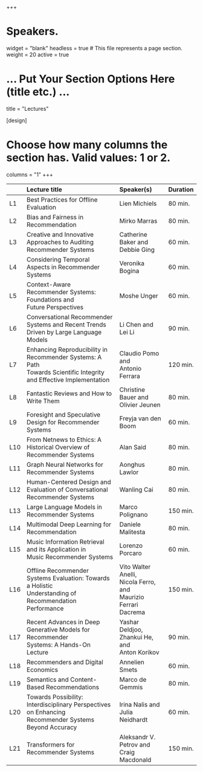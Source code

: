 +++
# Speakers.
widget = "blank"
headless = true  # This file represents a page section.
weight = 20
active = true 

# ... Put Your Section Options Here (title etc.) ...
title = "Lectures"

[design]
  # Choose how many columns the section has. Valid values: 1 or 2.
  columns = "1"
+++

|     | Lecture title | Speaker(s) | Duration |
|:----|:--------------|:-----------|:-----------|
| L1  | Best Practices for Offline Evaluation | Lien Michiels | 80 min. |
| L2  | Bias and Fairness in Recommendation | Mirko Marras | 80 min. |
| L3  | Creative and Innovative Approaches to Auditing <br> Recommender Systems | Catherine Baker and <br> Debbie Ging | 60 min. |
| L4  | Considering Temporal Aspects in Recommender Systems | Veronika Bogina | 60 min. |
| L5  | Context-Aware Recommender Systems: Foundations and <br> Future Perspectives | Moshe Unger | 60 min. |
| L6  | Conversational Recommender Systems and Recent Trends <br> Driven by Large Language Models | Li Chen and <br> Lei Li | 90 min. |
| L7  | Enhancing Reproducibility in Recommender Systems: A Path <br> Towards Scientific Integrity and Effective Implementation | Claudio Pomo and <br> Antonio Ferrara | 120 min. |
| L8  | Fantastic Reviews and How to Write Them | Christine Bauer and <br> Olivier Jeunen | 80 min. |
| L9  | Foresight and Speculative Design for Recommender Systems | Freyja van den Boom | 60 min. |
| L10 | From Netnews to Ethics: A Historical Overview of <br> Recommender Systems | Alan Said | 80 min. |
| L11 | Graph Neural Networks for Recommender Systems | Aonghus Lawlor | 80 min. |
| L12 | Human-Centered Design and Evaluation of Conversational <br> Recommender Systems | Wanling Cai | 80 min. |
| L13 | Large Language Models in Recommender Systems | Marco Polignano | 150 min. |
| L14 | Multimodal Deep Learning for Recommendation | Daniele Malitesta | 80 min. |
| L15 | Music Information Retrieval and its Application in <br> Music Recommender Systems | Lorenzo Porcaro | 60 min. |
| L16 | Offline Recommender Systems Evaluation: Towards a Holistic <br> Understanding of Recommendation Performance | Vito Walter Anelli, <br> Nicola Ferro, and <br> Maurizio Ferrari Dacrema | 150 min. |
| L17 | Recent Advances in Deep Generative Models for Recommender <br> Systems: A Hands-On Lecture | Yashar Deldjoo, <br> Zhankui He, and <br> Anton Korikov | 90 min. |
| L18 | Recommenders and Digital Economics | Annelien Smets | 60 min. |
| L19 | Semantics and Content-Based Recommendations | Marco de Gemmis | 80 min. |
| L20 | Towards Possibility: Interdisciplinary Perspectives on Enhancing <br> Recommender Systems Beyond Accuracy | Irina Nalis and <br> Julia Neidhardt | 60 min. |
| L21 | Transformers for Recommender Systems | Aleksandr V. Petrov and <br> Craig Macdonald | 150 min. |


<!--
  # Choose how many columns the section has. Valid values: 1 or 2.
  columns = "2"
+++

| Name                  | Affiliation                              | Website                                                                        | Session        |
|-----------------------|------------------------------------------|--------------------------------------------------------------------------------|----------------|
| Morten Arngren        | Wunderman Nordic, DK                     | [Web](https://www.linkedin.com/in/arngren/)                                    | S1             |
| Leandro Balby Marinho | Federal University of Campina Grande, BR | [Web](http://leandro.lsd.ufcg.edu.br/)                                        | S14            |
| Christine Bauer       | Utrecht University, NL                   | [Web](https://www.christinebauer.eu/)                                          | S5, S10, & S13 |
| Ludovico Boratto      | University of Cagliari, IT               | [Web](https://www.ludovicoboratto.com/)                                        | S3 & S4        |
| Robin Burke           | UC Boulder, USA                          | [Web](https://www.colorado.edu/cmci/people/college-leadership/robin-burke)     | S17 & S18      |
| Humberto Corona       | Spotify, NL                              | [Web](https://www.linkedin.com/in/humberto-corona/)                            | S16            |
| Kim Falk              | Shopify, DK                              | [Web](https://kimfalk.org/)                                                    | S2             |
| Marco de Gemmis       | University of Bari, IT                   | [Web](https://www.di.uniba.it/~swap/index.php?n=Membri.Degemmis)               | S6-S9          |
| David Graus           | Randstad, NL                             | [Web](https://graus.nu/)                                                       | S15            |
| Dietmar Jannach       | University of Klagenfurt, AT             | [Web](https://www.aau.at/en/aics/research-groups/infsys/team/dietmar-jannach/) | S1             |
| Mesut Kaya            | Aalborg University Copenhagen, DK         | [Web](https://mesutkaya.github.io/)                                            | S15            |
| Pasquale Lops         | University of Bari, IT                   | [Web](http://www.di.uniba.it/~swap/index.php?n=Membri.Lops)                    | S6-S9          |
| Lien Michiels         | University of Antwerp, BE                | [Web](https://www.uantwerpen.be/en/staff/lien-michiels/)                       | S12            |
| Cataldo Musto         | University of Bari, IT                   | [Web](http://www.di.uniba.it/~swap/index.php?n=Membri.CataldoMusto)            | S6-S9          |
| Daan Odijk            | RTL, NL                                  | [Web](https://www.linkedin.com/in/dodijk/)                  | S11            |
| Marco Polignano       | University of Bari, IT                   | [Web](http://www.di.uniba.it/~swap/index.php?n=Membri.MarcoPolignano)                | S6-S9          |
| Giovanni Semeraro     | University of Bari, IT                   | [Web](http://www.di.uniba.it/~swap/index.php?n=Membri.Semeraro)                | S6-S9          |
| Martijn Willemsen     | JADS & TUE, NL                           | [Web](https://martijnwillemsen.nl/)                                            | S5, S10        |
| Özlem Özgöbek         | NTNU, NO                                 | [Web](https://www.ntnu.edu/employees/ozlem.ozgobek)                            | S11            |
-->